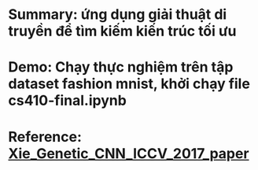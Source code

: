 # Summary: ứng dụng giải thuật di truyền để tìm kiếm kiến trúc tối ưu 
# Demo: Chạy thực nghiệm trên tập dataset fashion mnist, khởi chạy file cs410-final.ipynb
# Reference: [Xie_Genetic_CNN_ICCV_2017_paper](https://arxiv.org/pdf/1703.01513)
